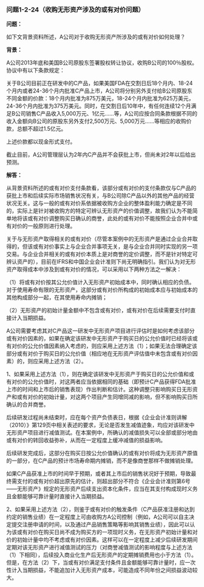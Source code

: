 ### 问题1-2-24（收购无形资产涉及的或有对价问题）

**问题：**

如下文背景资料所述，A公司对于收购无形资产所涉及的或有对价如何处理？

**背景：**

A公司2013年底和美国B公司原股东签署股权转让协议，收购B公司的100％股权。协议中有以下条款规定：

关于B公司目前正在研发中的C产品，如果美国FDA在交割日后18个月内、18-24个月内或者24-36个月内批准C产品上市，A公司将分别另外支付给B公司原股东不同金额的价款：18个月内批准为875万美元，18-24个月内批准为625万美元，24-36个月内批准为375万美元。同时，在交割日后10年中，有任何连续12个月满足B公司销售C产品收入5,000万元、1亿元……等，A公司应按合同条款根据不同的收入金额向B公司的原股东另外支付2,500万元、5,000万元……等相应的收购价款，总额不超过1.5亿元。

上述价款都以现金形式支付。

截止目前，A公司管理层认为2年内C产品并不会获批上市，但尚未对2年以后给出预测。

**解答：**

从背景资料所述的或有对价支付条款看，该部分或有对价的支付条款仅与C产品的获批上市和后续实际市场销售状况有关，与B公司除C产品以外的其他产品的经营状况无关。这与一般的或有对价系依据被收购方企业的整体盈利能力确定是不同的，实际上是针对被收购方的特定可辨认无形资产的价值调整，故我们认为不能简单地将该或有对价调整购买日确认的商誉，此处的或有对价不能按照企业合并中或有对价的一般原则进行处理。

关于与无形资产取得相关的或有对价（尽管本案例中的无形资产是通过企业合并取得的，但该或有对价事实上与企业合并事项无关，是与企业合并同时实现的另一项交易。与企业合并相关的或有对价本质上是对商誉的定价调整，而不是针对特定可辨认资产的），目前在IFRS和中国企业会计准则下尚无明确指引。我们认为对无形资产取得成本中涉及到或有对价的情况，可以采用以下两种方法之一解决：

（1）将或有对价按其公允价值计入无形资产初始成本中，同时确认相应的负债。对于使用寿命有限的无形资产，这部分或有对价所构成的初始成本应与初始成本的其他构成部分一起，在其使用寿命内摊销；

（2）无形资产的初始计量金额中不包含或有对价，或有对价在后续需要支付时直接计入当期损益。

A公司需要考虑其对C产品这一研发中无形资产项目进行评估时是如何考虑该部分或有对价因素的，如果在确定该研发中无形资产于购买日的公允价值时已经将该或有对价的公允价值因素纳入考虑的，则应采用上述方法（1）；如果无法合理确定该部分或有对价于购买日的公允价值（相应地在无形资产评估值中未包含或有对价因素）的，则应采用上述方法（2）。

1、如果采用上述方法（1），则在确定该研发中无形资产于购买日的公允价值和或有对价的公允价值时，对这两者应当依据相同的基础（即预计C产品获得FDA批准上市的时间和上市后的销售表现）作出判断和估计。这种调整只影响购买日无形资产和或有对价的初始计量，对这两个项目产生同增同减的影响，但不影响购买日所确认的合并商誉。

后续研发过程尚未结束时，应在每个资产负债表日，根据《企业会计准则讲解（2010）》第129页中相关表述的要求，无论是否发生减值迹象，均应对该研发中无形资产项目进行减值测试。在本案例中，所确认的减值损失可以全部或部分地由或有对价的转回收益弥补，从而在一定程度上缓冲减值的损益影响。

后续研发完成后，这部分在购买日按公允价值确认的或有对价将成为无形资产原值的一部分，在C产品的预计市场寿命期内摊销，而不是像商誉那样不做摊销处理。

如果C产品获准上市的时间早于预期，或者其上市后的销售状况好于预期，导致最终需支付的或有对价超出原先的估计，则超出部分不符合《企业会计准则第6号——无形资产》规定的无形资产后续支出资本化条件，应当在其支付构成现时义务且金额能够可靠计量时直接计入当期损益。

2、如果采用上述方法（2），则鉴于或有对价的触发条件（C产品获准注册和达到约定的销售业绩）在一定程度上可由收购方A公司控制（例如，A公司可以自主决定提交注册申请的时间，以及通过产品销售策略等影响其销售业绩），因此可以认为该或有对价在购买日尚不成为购买方的一项现时义务，在无形资产初始计量和对价的初始计量中均不考虑或有对价因素。这样可以在一定程度上减少后续研发期间定期对该无形资产进行减值测试的压力（对商誉减值测试的影响程度与上述方法（1）下相同），后续投入商业化生产后无形资产的定期摊销费用也小于方法（1）。但是，在方法（2）下，当或有对价满足支付条件且金额能够可靠计量时，应一次性计入当期损益，不能追加计入无形资产成本，可能造成不同年份之间损益波动较大。